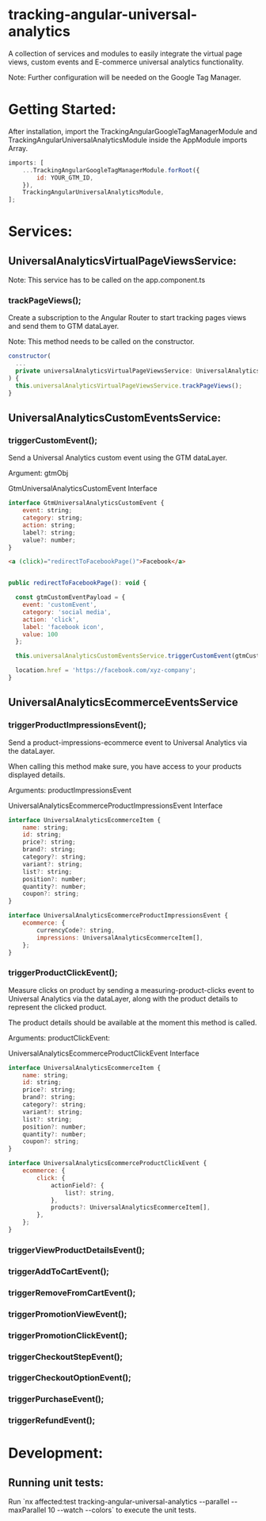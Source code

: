 <h1>tracking-angular-universal-analytics</h1>

<p>A collection of services and modules to easily integrate the virtual page views, custom events and E-commerce universal analytics functionality.</P>
<p>Note: Further configuration will be needed on the Google Tag Manager.</P>

<h1>Getting Started:</h1>

<p>After installation, import the TrackingAngularGoogleTagManagerModule and TrackingAngularUniversalAnalyticsModule inside the AppModule imports Array.</p>

```javascript
imports: [
	...TrackingAngularGoogleTagManagerModule.forRoot({
		id: YOUR_GTM_ID,
	}),
	TrackingAngularUniversalAnalyticsModule,
];
```

<h1>Services:</h1>

<h2>UniversalAnalyticsVirtualPageViewsService:</h2>

<p>Note: This service has to be called on the app.component.ts</p>

<h3>trackPageViews();</h3>

<p>Create a subscription to the Angular Router to start tracking pages views and send them to GTM dataLayer.</p>
<p>Note: This method needs to be called on the constructor.</p>

```javascript
constructor(
  ...
  private universalAnalyticsVirtualPageViewsService: UniversalAnalyticsVirtualPageViewsService,
) {
  this.universalAnalyticsVirtualPageViewsService.trackPageViews();
}

```

<h2>UniversalAnalyticsCustomEventsService:</h2>

<h3>triggerCustomEvent();</h3>

<p>Send a Universal Analytics custom event using the GTM dataLayer.</p>
<p>Argument: gtmObj<GtmUniversalAnalyticsCustomEvent></p>
<p>GtmUniversalAnalyticsCustomEvent Interface</p>

```javascript
interface GtmUniversalAnalyticsCustomEvent {
	event: string;
	category: string;
	action: string;
	label?: string;
	value?: number;
}
```

```html
<a (click)="redirectToFacebookPage()">Facebook</a>
```

```javascript

public redirectToFacebookPage(): void {

  const gtmCustomEventPayload = {
    event: 'customEvent',
    category: 'social media',
    action: 'click',
    label: 'facebook icon',
    value: 100
  };

  this.universalAnalyticsCustomEventsService.triggerCustomEvent(gtmCustomEventPayload);

  location.href = 'https://facebook.com/xyz-company';
}
```

<h2>UniversalAnalyticsEcommerceEventsService</h2>

<h3>triggerProductImpressionsEvent();</h3>
<p>Send a product-impressions-ecommerce event to Universal Analytics via the dataLayer.</p>
<p>When calling this method make sure, you have access to your products displayed details.</p>
<p>Arguments: productImpressionsEvent<UniversalAnalyticsEcommerceProductImpressionsEvent></p>
<p>UniversalAnalyticsEcommerceProductImpressionsEvent Interface</p>

```javascript
interface UniversalAnalyticsEcommerceItem {
	name: string;
	id: string;
	price?: string;
	brand?: string;
	category?: string;
	variant?: string;
	list?: string;
	position?: number;
	quantity?: number;
	coupon?: string;
}

interface UniversalAnalyticsEcommerceProductImpressionsEvent {
	ecommerce: {
		currencyCode?: string,
		impressions: UniversalAnalyticsEcommerceItem[],
	};
}
```

<h3>triggerProductClickEvent();</h3>
<p>Measure clicks on product by sending a measuring-product-clicks event to Universal Analytics via the dataLayer, along with the product details to represent the clicked product.</p>
<p>The product details should be available at the moment this method is called.</p>
<p>Arguments: productClickEvent: <UniversalAnalyticsEcommerceProductClickEvent></p>
<p>UniversalAnalyticsEcommerceProductClickEvent Interface</p>

```javascript
interface UniversalAnalyticsEcommerceItem {
	name: string;
	id: string;
	price?: string;
	brand?: string;
	category?: string;
	variant?: string;
	list?: string;
	position?: number;
	quantity?: number;
	coupon?: string;
}

interface UniversalAnalyticsEcommerceProductClickEvent {
	ecommerce: {
		click: {
			actionField?: {
				list?: string,
			},
			products?: UniversalAnalyticsEcommerceItem[],
		},
	};
}
```

<h3>triggerViewProductDetailsEvent();</h3>
<h3>triggerAddToCartEvent();</h3>
<h3>triggerRemoveFromCartEvent();</h3>
<h3>triggerPromotionViewEvent();</h3>
<h3>triggerPromotionClickEvent();</h3>
<h3>triggerCheckoutStepEvent();</h3>
<h3>triggerCheckoutOptionEvent();</h3>
<h3>triggerPurchaseEvent();</h3>
<h3>triggerRefundEvent();</h3>

<h1>Development:</h1>

<h2>Running unit tests:</h2>

<P>Run `nx affected:test tracking-angular-universal-analytics --parallel --maxParallel 10 --watch --colors` to execute the unit tests.</P>
